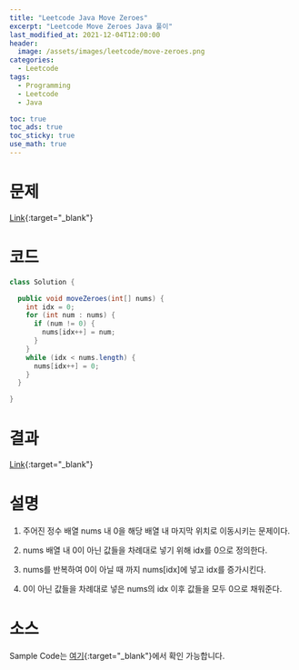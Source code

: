 ```yaml
---
title: "Leetcode Java Move Zeroes"
excerpt: "Leetcode Move Zeroes Java 풀이"
last_modified_at: 2021-12-04T12:00:00
header:
  image: /assets/images/leetcode/move-zeroes.png
categories:
  - Leetcode
tags:
  - Programming
  - Leetcode
  - Java

toc: true
toc_ads: true
toc_sticky: true
use_math: true
---
```

# 문제
[Link](https://leetcode.com/problems/move-zeroes/){:target="_blank"}

# 코드
```java
class Solution {

  public void moveZeroes(int[] nums) {
    int idx = 0;
    for (int num : nums) {
      if (num != 0) {
        nums[idx++] = num;
      }
    }
    while (idx < nums.length) {
      nums[idx++] = 0;
    }
  }

}
```

# 결과
[Link](https://leetcode.com/submissions/detail/596639075/){:target="_blank"}

# 설명
1. 주어진 정수 배열 nums 내 0을 해당 배열 내 마지막 위치로 이동시키는 문제이다.

2. nums 배열 내 0이 아닌 값들을 차례대로 넣기 위해 idx를 0으로 정의한다.

3. nums를 반복하여 0이 아닐 때 까지 nums[idx]에 넣고 idx를 증가시킨다.

4. 0이 아닌 값들을 차례대로 넣은 nums의 idx 이후 값들을 모두 0으로 채워준다.

# 소스
Sample Code는 [여기](https://github.com/GracefulSoul/leetcode/blob/master/src/main/java/gracefulsoul/problems/MoveZeroes.java){:target="_blank"}에서 확인 가능합니다.